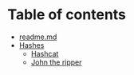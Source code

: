 # Table of contents

* [readme.md](README.md)
* [Hashes](hashes.md)
  * [Hashcat](hashcat.md)
  * [John the ripper](hashes/john-the-ripper.md)
